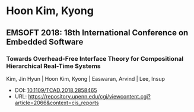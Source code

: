 # Hoon Kim, Kyong

## EMSOFT 2018: 18th International Conference on Embedded Software

### Towards Overhead-Free Interface Theory for Compositional Hierarchical Real-Time Systems
Kim, Jin Hyun | Hoon Kim, Kyong | Easwaran, Arvind | Lee, Insup
* DOI: [10.1109/TCAD.2018.2858465](https://doi.org/10.1109/TCAD.2018.2858465)
* URL: <https://repository.upenn.edu/cgi/viewcontent.cgi?article=2066&context=cis_reports>

